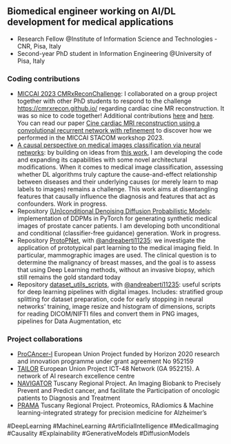## Biomedical engineer working on AI/DL development for medical applications
- Research Fellow @Institute of Information Science and Technologies - CNR, Pisa, Italy
- Second-year PhD student in Information Engineering @University of Pisa, Italy

### Coding contributions
- [MICCAI 2023 CMRxReconChallenge](https://github.com/VIOS-Group/CMRxReconChallenge): I collaborated on a group project together with other PhD students to respond to the challenge https://cmrxrecon.github.io/ regarding cardiac cine MR reconstruction. It was so nice to code together! Additional contributions [here](https://github.com/VIOS-Group/CMRxRecon_Edipo_Inference) and [here](https://github.com/vios-s/CMRxRECON_Challenge_EDIPO). You can read our paper [Cine cardiac MRI reconstruction using a convolutional recurrent network with refinement](https://arxiv.org/abs/2309.13385) to discover how we performed in the MICCAI STACOM workshop 2023.
- [A causal perspective on medical images classification via neural networks](https://github.com/gianlucarloni/causal_medimg): by building on ideas from [this work](https://link.springer.com/chapter/10.1007/978-3-031-43898-1_3), I am developing the code and expanding its capabilities with some novel architectural modifications. When it comes to medical image classification, assessing whether DL algorithms truly capture the cause-and-effect relationship between diseases and their underlying causes (or merely learn to map labels to images) remains a challenge. This work aims at disentangling features that causally influence the diagnosis and features that act as confounders. Work in progress.
- Repository [(Un)conditional Denoising Diffusion Probabilistic Models](https://github.com/gianlucarloni/diffusion_models_prostatePICAI): implementation of DDPMs in PyTorch for generating synthetic medical images of prostate cancer patients. I am developing both unconditional and conditional (classifier-free guidance) generation. Work in progress.
- Repository [ProtoPNet](https://github.com/andreaberti11235/ProtoPNet), with [@andreaberti11235](https://github.com/andreaberti11235): we investigate the application of prototypical part learning to the medical imaging field. In particular, mammographic images are used. The clinical question is to determine the malignancy of breast masses, and the goal is to assess that using Deep Learning methods, without an invasive biopsy, which still remains the gold standard today
- Repository [dataset_utils_scripts](https://github.com/gianlucarloni/dataset_utils_scripts), with [@andreaberti11235](https://github.com/andreaberti11235): useful scripts for deep learning pipelines with digital images. Includes: stratified group splitting for dataset preparation, code for early stopping in neural networks' training, image resize and histogram of dimensions, scripts for reading DICOM/NIFTI files and convert them in PNG images, pipelines for Data Augmentation, etc

### Project collaborations
- [ProCAncer-I](https://www.procancer-i.eu/) European Union Project funded by Horizon 2020 research and innovation programme under grant agreement No 952159
- [TAILOR](https://tailor-network.eu/) European Union Project ICT-48 Network (GA 952215). A network of AI research excellence centre
- [NAVIGATOR](http://navigator.med.unipi.it/) Tuscany Regional Project. An Imaging Biobank to Precisely Prevent and Predict cancer, and facilitate the Participation of oncologic patients to Diagnosis and Treatment
- [PRAMA](http://si.isti.cnr.it/index.php/hid-project-category-list/201-project-prama) Tuscany Regional Project. Proteomics, RAdiomics & Machine learning-integrated strategy for precision medicine for Alzheimer’s


\#DeepLearning \#MachineLearning \#ArtificialIntelligence \#MedicalImaging \#Causality \#Explainability \#GenerativeModels \#DiffusionModels

